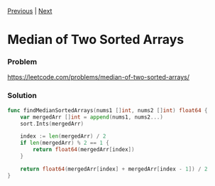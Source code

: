 [Previous](https://github.com/albertopformoso/go-leetcode/blob/main/003-longest-substring-without-repeating-characters/003-longest-substring-without-repeating-characters.md) | [Next](https://github.com/albertopformoso/go-leetcode/blob/main/005-longest-palindromic-substring/005-longest-palindromic-substring.md)

# Median of Two Sorted Arrays

### Problem

https://leetcode.com/problems/median-of-two-sorted-arrays/

### Solution
```go
func findMedianSortedArrays(nums1 []int, nums2 []int) float64 {
    var mergedArr []int = append(nums1, nums2...) 
	sort.Ints(mergedArr)

	index := len(mergedArr) / 2
	if len(mergedArr) % 2 == 1 {
		return float64(mergedArr[index])
	}

	return float64(mergedArr[index] + mergedArr[index - 1]) / 2
}
```